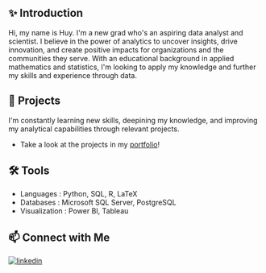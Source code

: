 ## ✨ Introduction
Hi, my name is Huy. I'm a new grad who's an aspiring data analyst and scientist. I believe in the power of analytics to uncover insights, drive innovation, and create positive impacts for organizations and the communities they serve. With an educational background in applied mathematics and statistics, I'm looking to apply my knowledge and further my skills and experience through data.

## 📘 Projects
I'm constantly learning new skills, deepining my knowledge, and improving my analytical capabilities through relevant projects.
- Take a look at the projects in my [portfolio](https://github.com/huymh/Portfolio/tree/main)!

## 🛠 Tools
- Languages : Python, SQL, R, LaTeX
- Databases : Microsoft SQL Server, PostgreSQL
- Visualization : Power BI, Tableau

## 📫 Connect with Me
[![linkedin](https://img.shields.io/badge/Linkedin-0e76a8?style=for-the-badge&logo=Linkedin&logoColor=white)](https://www.linkedin.com/in/huy-m-hong/)

<!--
**huymh/huymh** is a ✨ _special_ ✨ repository because its `README.md` (this file) appears on your GitHub profile.

Here are some ideas to get you started:

- 🔭 I’m currently working on ...
- 🌱 I’m currently learning ...
- 👯 I’m looking to collaborate on ...
- 🤔 I’m looking for help with ...
- 💬 Ask me about ...
- 📫 How to reach me: ...
- 😄 Pronouns: ...
- ⚡ Fun fact: ...
-->
